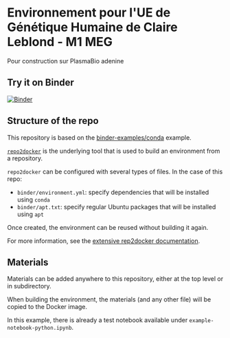 # Environnement pour l'UE de Génétique Humaine de Claire Leblond - M1 MEG 

Pour construction sur PlasmaBio adenine

## Try it on Binder

[![Binder](https://mybinder.org/badge_logo.svg)](https://mybinder.org/v2/gh/Scaburet/m1meg-gh-polygen/)

## Structure of the repo

This repository is based on the [binder-examples/conda](https://github.com/binder-examples/conda) example.

[`repo2docker`](https://repo2docker.readthedocs.io) is the underlying tool that is used to build an environment from a repository.

`repo2docker` can be configured with several types of files. In the case of this repo:

- `binder/environment.yml`: specify dependencies that will be installed using `conda`
- `binder/apt.txt`: specify regular Ubuntu packages that will be installed using `apt`

Once created, the environment can be reused without building it again.

For more information, see the [extensive rep2docker documentation](https://repo2docker.readthedocs.io).

## Materials

Materials can be added anywhere to this repository, either at the top level or in subdirectory.

When building the environment, the materials (and any other file) will be copied to the Docker image.

In this example, there is already a test notebook available under `example-notebook-python.ipynb`.
